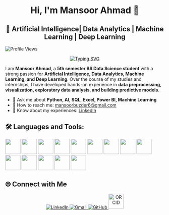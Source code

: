 <div align="center">

  # Hi, I'm Mansoor Ahmad 👋  

</div>
<div align="center">

 ## 🚀 Artificial Intelligence| Data Analytics | Machine Learning | Deep Learning

</div>

![Profile Views](https://komarev.com/ghpvc/?username=Mansoor387&color=blue)
<div align="center">
  
[![Typing SVG](https://readme-typing-svg.herokuapp.com?font=Fira+Code&pause=1000&color=1E90FF&center=true&vCenter=true&width=435&lines=Convert+Data+into+Stories;Python+||+SQL+||+NLP+||+PowerBi;Data+Science+Aspirant;Machine+Learning+Explorer;AI|+Deep+Learning+Learner;Passionate+about+Data+Visualization)](https://git.io/typing-svg)

</div>

I am **Mansoor Ahmad**, a **5th semester BS Data Science student** with a strong passion for **Artificial Intelligence, Data Analytics, Machine Learning, and Deep Learning**. Over the course of my studies and internships, I have developed hands-on experience in **data preprocessing, visualization, exploratory data analysis, and building predictive models**.  
- 💬 Ask me about **Python, AI, SQL, Excel, Power BI, Machine Learning**
-  📧 How to reach me: [mansoorbuzder6@gmail.com](mailto:mansoorbuzder6@gmail.com)
-  🚀 Know about my experiences: [LinkedIn](https://www.linkedin.com/in/mansoor-ahmad-4a3b4625a/)

## 🛠️ Languages and Tools: 
 

<p>
  <img src="https://cdn.simpleicons.org/python/3776AB" width="48"/>
  <img src="https://cdn.simpleicons.org/cplusplus/00599C" width="48"/>
  <img src="https://cdn.simpleicons.org/pandas/150458" width="48"/>
  <img src="https://cdn.simpleicons.org/numpy/013243" width="48"/>
  <img src="https://cdn.simpleicons.org/mysql/4479A1" width="48"/>
  <img src="https://cdn.simpleicons.org/postgresql/4169E1" width="48"/>
  <img src="https://cdn.simpleicons.org/git/F05032" width="48"/>
  <img src="https://cdn.simpleicons.org/github/181717" width="48"/>
  <img src="https://cdn.simpleicons.org/powerbi/F2C811" width="48"/>
  <img src="https://cdn.simpleicons.org/microsoftexcel/217346" width="48"/>
  <img src="https://cdn.simpleicons.org/tableau/E97627" width="48"/>
  <img src="https://cdn.simpleicons.org/jupyter/F37626" width="48"/>
  <img src="https://cdn.simpleicons.org/visualstudiocode/007ACC" width="48"/>
  <img src="https://cdn.simpleicons.org/googlecloud/4285F4" width="48"/>
</p>





## 🌐 Connect with Me  

<p align="center">
  <a href="https://www.linkedin.com/in/mansoor-ahmad-4a3b4625a/" target="_blank">
    <img src="https://img.icons8.com/fluency/48/000000/linkedin.png" alt="LinkedIn"/>
  </a>
  <a href="mailto:mansoorbuzder6@gmail.com" target="_blank">
    <img src="https://img.icons8.com/fluency/48/000000/gmail.png" alt="Gmail"/>
  </a>
  <a href="https://github.com/Mansoor387" target="_blank">
    <img src="https://img.icons8.com/fluency/48/000000/github.png" alt="GitHub"/>
  </a>
  <a href="https://orcid.org/0009-0005-1116-788X" target="_blank">
    <img src="https://upload.wikimedia.org/wikipedia/commons/0/06/ORCID_iD.svg" width="48" height="48" alt="ORCID"/>
  </a>
</p>





